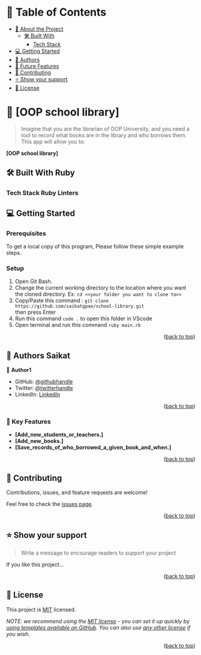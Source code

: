 <a name="readme-top"></a>


# 📗 Table of Contents

- [📖 About the Project](#about-project)
  - [🛠 Built With](#built-with)
    - [Tech Stack](#tech-stack)
- [💻 Getting Started](#getting-started)
- [👥 Authors](#authors)
- [🔭 Future Features](#future-features)
- [🤝 Contributing](#contributing)
- [⭐️ Show your support](#support)
- [📝 License](#license)


# 📖 [OOP school library] <a name="about-project"></a>

> Imagine that you are the librarian of OOP University, and you need a tool to record what books are in the library and who borrows them. This app  will allow you to:


**[OOP school library]**

## 🛠 Built With <a name="built-with">Ruby</a>

### Tech Stack <a name="tech-stack">Ruby</a> <a name="tech-stack">Linters</a>


## 💻 Getting Started <a name="getting-started"></a>


### Prerequisites
To get a local copy of this program, Please follow these simple example steps.

### Setup
1. Open Git Bash.
2. Change the current working directory to the location where you want the cloned directory.
   Ex: `cd <<your folder you want to clone to>>`
3. Copy/Paste this command : `git clone https://github.com/saikatgpae/school-library.git`  
   then press Enter
4. Run this command `code .` to open this folder in VScode
5. Open terminal and run this command `ruby main.rb`



<p align="right">(<a href="#readme-top">back to top</a>)</p>


## 👥 Authors <a name="authors">Saikat</a>

👤 **Author1**

- GitHub: [@githubhandle](https://github.com/saikatgpae)
- Twitter: [@twitterhandle](https://twitter.com/saikatgpae)
- LinkedIn: [LinkedIn](https://www.linkedin.com/in/saikatgpae/)


<p align="right">(<a href="#readme-top">back to top</a>)</p>


### 🔭 Key Features <a name="key-features"></a>


- **[Add_new_students_or_teachers.]**
- **[Add_new_books.]**
- **[Save_records_of_who_borrowed_a_given_book_and_when.]**

<p align="right">(<a href="#readme-top">back to top</a>)</p>


## 🤝 Contributing <a name="contributing"></a>

Contributions, issues, and feature requests are welcome!

Feel free to check the [issues page](https://github.com/saikatgpae/school-library/issues).

<p align="right">(<a href="#readme-top">back to top</a>)</p>


## ⭐️ Show your support <a name="support"></a>

> Write a message to encourage readers to support your project

If you like this project...

<p align="right">(<a href="#readme-top">back to top</a>)</p>



## 📝 License <a name="license"></a>

This project is [MIT](./LICENSE) licensed.

_NOTE: we recommend using the [MIT license](https://choosealicense.com/licenses/mit/) - you can set it up quickly by [using templates available on GitHub](https://docs.github.com/en/communities/setting-up-your-project-for-healthy-contributions/adding-a-license-to-a-repository). You can also use [any other license](https://choosealicense.com/licenses/) if you wish._

<p align="right">(<a href="#readme-top">back to top</a>)</p>
